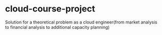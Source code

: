 # cloud-course-project
Solution for a theoretical problem as a cloud engineer(from market analysis to financial analysis to additional capacity planning)
